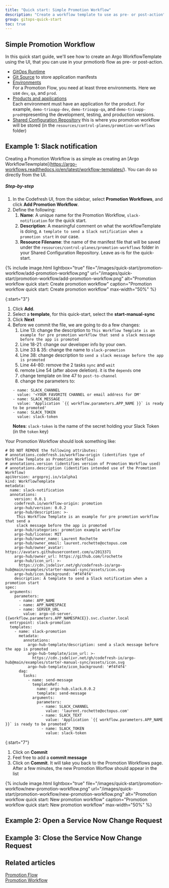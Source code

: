 ```yaml
---
title: "Quick start: Simple Promotion Workflow"
description: "Create a workflow template to use as pre- or post-action"
group: gitops-quick-start
toc: true
---
```


## Simple Promotion Workflow
In this quick start guide, we'll see how to create an Argo WorkflowTemplate using the UI, that you can use in your prmotionb flow as pre- or post-action.

* [GitOps Runtime]({{site.baseurl}}/docs/gitops-quick-start/runtime/)
* [Git Source]({{site.baseurl}}/docs/gitops-quick-start/create-git-source/) to store application manifests
* [Environments]({{site.baseurl}}/docs/gitops-quick-start/quick-start-gitops-environments/)  
  For a Promotion Flow, you need at least three environments.
  Here we use `dev`, `qa`, and `prod`.
* [Products and applications]({{site.baseurl}}/docs/gitops-quick-start/create-app-ui/)  
  Each environment must have an application for the product. For example, `demo-trioapp-dev`, `demo-trioapp-qa`, and `demo-trioapp-prod`representing the development, testing, and production versions.
* [Shared Configuration Repository]({{site.baseurl}}/docs/installation/gitops/shared-configuration)
  this is where you promotion workflow will be stored (in the `resources/control-planes/promotion-workflows` folder)

## Example 1: Slack notification

Creating a Promotion Workflow is as simple as creating an [Argo WorkflowTewmplate[(https://argo-workflows.readthedocs.io/en/latest/workflow-templates/).
You can do so directly from the UI.

##### Step-by-step

1. In the Codefresh UI, from the sidebar, select **Promotion Workflows**, and
   click **Add Promotion Workflow**.
1. Define the following:
    1. **Name**: A unique name for the Promotion Workflow, `slack-notification`
    for the quick start.
    1. **Description**: A meaningful comment on what the workflowTemplate is
    doing, `A template to send a Slack notification when a promotion start` in
    our case.
    1. **Resource Filename**: the name of the manifest file that will be saved
    under the `resources/control-planes/promotion-workflows`
    folder in your Shared Configuration Repository. Leave as-is for the
    quick-start.

{% include
	image.html
	lightbox="true"
	file="/images/quick-start/promotion-workflow/add-promotion-workflow.png"
	url="/images/quick-start/promotion-workflow/add-promotion-workflow.png"
	alt="Promotion workflow quick start: Create promotion workflow"
	caption="Promotion workflow quick start: Create promotion workflow"
  max-width="50%"
%}

{:start="3"}
1. Click **Add**.
1. Select a **template**, for this quick-start, select the **start-manual-sync**
1. Click **Next**
1. Before we commit the file, we are going to do a few changes:
    1. Line 13: change the description to `This Workflow Template is an example for pre promotion workflow that
    send a slack message before the app is promoted`
    1. Line 18-21: change our developer info by your own.
    1. Line 33 & 35: change the name to `slack-promotion`
    1. Line 38: change description to `send a slack message before the app is promoted`
    1. Line 44-80: remove the 2 tasks `sync` and `wait`
    1. remote Line 54 (after above deletion). it is the `depends` one
    1. change template on line 47 to `post-to-channel`
    1. change the parameters to:
    ```
    - name: SLACK_CHANNEL
      value: '<YOUR FAVORITE CHANNEL or email address for DM'
    - name: SLACK_MESSAGE
      value: 'Application `{{ workflow.parameters.APP_NAME }}` is ready to be promoted'
    - name: SLACK_TOKEN
      value: slack-token
    ```
    **Notes**: `slack-token` is the name of the secret holding your Slack Token (in the `token` key)

Your Promotion Workflow should look something like:
```
# DO NOT REMOVE the following attributes:
# annotations.codefresh.io/workflow-origin (identifies type of Workflow Template as Promotion Workflow)
# annotations.version (identifies version of Promotion Workflow used)
# annotations.description (identifies intended use of the Promotion Workflow)
apiVersion: argoproj.io/v1alpha1
kind: WorkflowTemplate
metadata:
  name: slack-notification
  annotations:
    version: 0.0.1
    codefresh.io/workflow-origin: promotion
    argo-hub/version: 0.0.2
    argo-hub/description: >-
     This Workflow Template is an example for pre promotion workflow that send a
     slack message before the app is promoted
    argo-hub/categories: promotion example workflow
    argo-hub/license: MIT
    argo-hub/owner_name: Laurent Rochette
    argo-hub/owner_email: laurent.rochette@octopus.com
    argo-hub/owner_avatar: https://avatars.githubusercontent.com/u/2013371
    argo-hub/owner_url: https://github.com/lrochette
    argo-hub/icon_url: >-
      https://cdn.jsdelivr.net/gh/codefresh-io/argo-hub@main/examples/starter-manual-sync/assets/icon.svg
    argo-hub/icon_background: '#f4f4f4'
    description: A template to send a Slack notification when a promotion start
spec:
  arguments:
    parameters:
      - name: APP_NAME
      - name: APP_NAMESPACE
      - name: SERVER_URL
        value: argo-cd-server.{{workflow.parameters.APP_NAMESPACE}}.svc.cluster.local
  entrypoint: slack-promotion
  templates:
    - name: slack-promotion
      metadata:
        annotations:
          argo-hub-template/description: send a slack message before the app is promoted
          argo-hub-template/icon_url: >-
            https://cdn.jsdelivr.net/gh/codefresh-io/argo-hub@main/examples/starter-manual-sync/assets/icon.svg
          argo-hub-template/icon_background: '#f4f4f4'
      dag:
        tasks:
          - name: send-message
            templateRef:
              name: argo-hub.slack.0.0.2
              template: send-message
            arguments:
              parameters:
                - name: SLACK_CHANNEL
                  value: 'laurent.rochette@octopus.com'
                - name: SLACK_TEXT
                  value: 'Application `{{ workflow.parameters.APP_NAME }}` is ready to be promoted'
                - name: SLACK_TOKEN
                  value: slack-token
```
{:start="7"}
1. Click on **Commit**
1. Feel free to add a **commit message**
1. Click on **Commit**. It will take you back to the Promotion Workflows page.
   After a few minutes, the new Promotion Worflow should appear in the list

{% include
	image.html
	lightbox="true"
	file="/images/quick-start/promotion-workflow/new-promotion-workflow.png"
	url="/images/quick-start/promotion-workflow/new-promotion-workflow.png"
	alt="Promotion workflow quick start: New promotion workflow"
	caption="Promotion workflow quick start: New promotion workflow"
 max-width="50%"
%}

## Example 2: Open a Service Now Change Request
## Example 3: Close the Service Now Change Request


## Related articles
[Promotion Flow]({{site.baseurl}}/docs/promotions/promotion-flow/)   
[Promotion Workflow]({{site.baseurl}}/docs/promotions/promotion-workflow/)   
